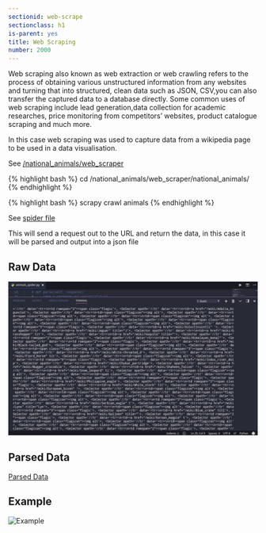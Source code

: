```yaml
---
sectionid: web-scrape
sectionclass: h1
is-parent: yes
title: Web Scraping
number: 2000
---
```


Web scraping also known as web extraction or web crawling refers to the process of obtaining various unstructured information from any websites and turning that into structured, clean data such as JSON, CSV,you can also transfer the captured data to a database directly. Some common uses of web scraping include lead generation,data collection for academic researches, price monitoring from competitors’ websites, product catalogue scraping and much more.

In this case web scraping was used to capture data from a wikipedia page to be used in a data visualisation.

See [/national_animals/web_scraper](https://github.com/harps116/national-animals/tree/master/web_scraper)

{% highlight bash %}
cd /national_animals/web_scraper/national_animals/
{% endhighlight %}

{% highlight bash %}
scrapy crawl animals
{% endhighlight %}

See [spider file](https://github.com/harps116/national-animals/blob/master/web_scraper/national_animals/spiders/animals_spider.py)

This will send a request out to the URL and return the data, in this case it will be parsed and output into a json file

## Raw Data

![Raw Data](../img/data_set_scrapy.png)

## Parsed Data

[Parsed Data](https://github.com/harps116/national-animals/blob/master/web_scraper/national_animals.json)

## Example

![Example](../img/national_animals_scrape.gif)
